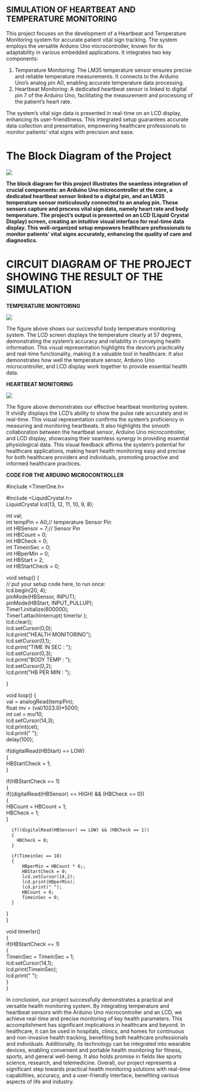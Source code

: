 ## **SIMULATION OF HEARTBEAT AND TEMPERATURE MONITORING**

This project focuses on the development of a Heartbeat and Temperature Monitoring system for accurate patient vital sign tracking. The system employs the versatile Arduino Uno microcontroller, known for its adaptability in various embedded applications. It integrates two key components:

1.  Temperature Monitoring: The LM35 temperature sensor ensures precise and reliable temperature measurements. It connects to the Arduino Uno’s analog pin A0, enabling accurate temperature data processing.
2.  Heartbeat Monitoring: A dedicated heartbeat sensor is linked to digital pin 7 of the Arduino Uno, facilitating the measurement and processing of the patient’s heart rate.

The system’s vital sign data is presented in real-time on an LCD display, enhancing its user-friendliness. This integrated setup guarantees accurate data collection and presentation, empowering healthcare professionals to monitor patients’ vital signs with precision and ease.

# **The Block Diagram of the Project**

![](https://miro.medium.com/v2/resize:fit:630/1*HpNl5lCmhuWltvlwq-j5Ug.png)

**The block diagram for this project illustrates the seamless integration of crucial components: an Arduino Uno microcontroller at the core, a dedicated heartbeat sensor linked to a digital pin, and an LM35 temperature sensor meticulously connected to an analog pin. These sensors capture and process vital sign data, namely heart rate and body temperature. The project’s output is presented on an LCD (Liquid Crystal Display) screen, creating an intuitive visual interface for real-time data display. This well-organized setup empowers healthcare professionals to monitor patients’ vital signs accurately, enhancing the quality of care and diagnostics.**

# **CIRCUIT DIAGRAM OF THE PROJECT SHOWING THE RESULT OF THE SIMULATION**

**TEMPERATURE MONITORING**

![](https://miro.medium.com/v2/resize:fit:630/1*JmP-bOGCKDp4KgLL4Bd76Q.png)

The figure above shows our successful body temperature monitoring system. The LCD screen displays the temperature clearly at 57 degrees, demonstrating the system’s accuracy and reliability in conveying health information. This visual representation highlights the device’s practicality and real-time functionality, making it a valuable tool in healthcare. It also demonstrates how well the temperature sensor, Arduino Uno microcontroller, and LCD display work together to provide essential health data.

**HEARTBEAT MONITORING**

![](https://miro.medium.com/v2/resize:fit:630/1*tq29AH8xy_2tmuEhUcDKoA.png)

The figure above demonstrates our effective heartbeat monitoring system. It vividly displays the LCD’s ability to show the pulse rate accurately and in real-time. This visual representation confirms the system’s proficiency in measuring and monitoring heartbeats. It also highlights the smooth collaboration between the heartbeat sensor, Arduino Uno microcontroller, and LCD display, showcasing their seamless synergy in providing essential physiological data. This visual feedback affirms the system’s potential for healthcare applications, making heart health monitoring easy and precise for both healthcare providers and individuals, promoting proactive and informed healthcare practices.

**CODE FOR THE ARDUINO MICROCONTROLLER**

  
#include <TimerOne.h>  
  
#include <LiquidCrystal.h>  
LiquidCrystal lcd(13, 12, 11, 10, 9, 8);  
  
int val;  
int tempPin = A0;// temperature Sensor Pin  
int HBSensor = 7;// Sensor Pin  
int HBCount = 0;  
int HBCheck = 0;  
int TimeinSec = 0;  
int HBperMin = 0;  
int HBStart = 2;  
int HBStartCheck = 0;  
  
void setup() {  
  // put your setup code here, to run once:  
  lcd.begin(20, 4);  
  pinMode(HBSensor, INPUT);  
  pinMode(HBStart, INPUT_PULLUP);  
  Timer1.initialize(800000);   
  Timer1.attachInterrupt( timerIsr );  
  lcd.clear();  
  lcd.setCursor(0,0);  
  lcd.print("HEALTH MONITORING");  
  lcd.setCursor(0,1);  
  lcd.print("TIME IN SEC : ");  
  lcd.setCursor(0,3);  
  lcd.print("BODY TEMP   : ");  
  lcd.setCursor(0,2);  
  lcd.print("HB PER MIN  : ");  
    
}  
  
void loop() {  
  val = analogRead(tempPin);  
  float mv = (val/1023.0)*5000;  
  int cel = mv/10;  
  lcd.setCursor(14,3);  
  lcd.print(cel);  
  lcd.print("   ");  
  delay(100);  
    
  if(digitalRead(HBStart) == LOW)  
  {  
    HBStartCheck = 1;  
  }  
    
  if(HBStartCheck == 1)  
  {  
    if((digitalRead(HBSensor) == HIGH) && (HBCheck == 0))  
      {  
        HBCount = HBCount + 1;  
        HBCheck = 1;  
      }  
        
      if((digitalRead(HBSensor) == LOW) && (HBCheck == 1))  
      {  
        HBCheck = 0;     
      }  
        
      if(TimeinSec == 10)  
      {  
          HBperMin = HBCount * 6;;  
          HBStartCheck = 0;  
          lcd.setCursor(14,2);  
          lcd.print(HBperMin);  
          lcd.print(" ");  
          HBCount = 0;  
          TimeinSec = 0;        
      }  
  }  
}  
  
void timerIsr()  
{  
  if(HBStartCheck == 1)  
  {  
      TimeinSec = TimeinSec + 1;  
      lcd.setCursor(14,1);  
      lcd.print(TimeinSec);  
      lcd.print(" ");  
  }  
}

In conclusion, our project successfully demonstrates a practical and versatile health monitoring system. By integrating temperature and heartbeat sensors with the Arduino Uno microcontroller and an LCD, we achieve real-time and precise monitoring of key health parameters. This accomplishment has significant implications in healthcare and beyond. In healthcare, it can be used in hospitals, clinics, and homes for continuous and non-invasive health tracking, benefiting both healthcare professionals and individuals. Additionally, its technology can be integrated into wearable devices, enabling convenient and portable health monitoring for fitness, sports, and general well-being. It also holds promise in fields like sports science, research, and telemedicine. Overall, our project represents a significant step towards practical health monitoring solutions with real-time capabilities, accuracy, and a user-friendly interface, benefiting various aspects of life and industry.
